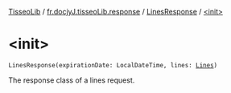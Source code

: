 [TisseoLib](../../index.md) / [fr.docjyJ.tisseoLib.response](../index.md) / [LinesResponse](index.md) / [&lt;init&gt;](./-init-.md)

# &lt;init&gt;

`LinesResponse(expirationDate: LocalDateTime, lines: `[`Lines`](../../fr.docjy-j.tisseo-lib.model.line/-lines/index.md)`)`

The response class of a lines request.

